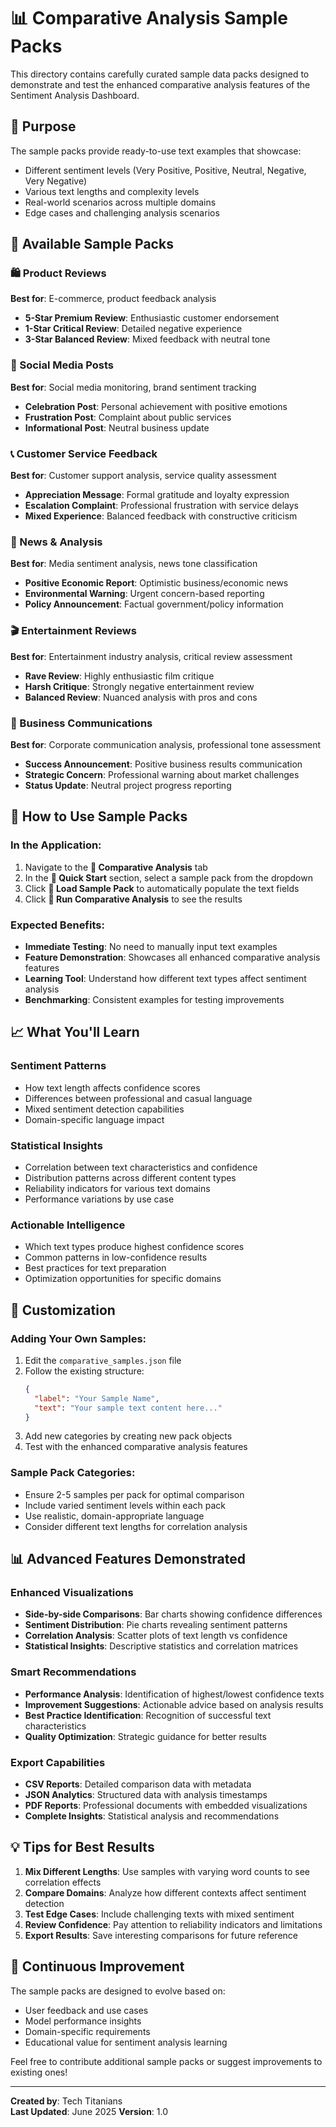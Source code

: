 # 📊 Comparative Analysis Sample Packs

This directory contains carefully curated sample data packs designed to demonstrate and test the enhanced comparative analysis features of the Sentiment Analysis Dashboard.

## 🎯 Purpose

The sample packs provide ready-to-use text examples that showcase:
- Different sentiment levels (Very Positive, Positive, Neutral, Negative, Very Negative)
- Various text lengths and complexity levels
- Real-world scenarios across multiple domains
- Edge cases and challenging analysis scenarios

## 📁 Available Sample Packs

### 🛍️ Product Reviews
**Best for**: E-commerce, product feedback analysis
- **5-Star Premium Review**: Enthusiastic customer endorsement
- **1-Star Critical Review**: Detailed negative experience
- **3-Star Balanced Review**: Mixed feedback with neutral tone

### 📱 Social Media Posts
**Best for**: Social media monitoring, brand sentiment tracking
- **Celebration Post**: Personal achievement with positive emotions
- **Frustration Post**: Complaint about public services
- **Informational Post**: Neutral business update

### 📞 Customer Service Feedback
**Best for**: Customer support analysis, service quality assessment
- **Appreciation Message**: Formal gratitude and loyalty expression
- **Escalation Complaint**: Professional frustration with service delays
- **Mixed Experience**: Balanced feedback with constructive criticism

### 📰 News & Analysis
**Best for**: Media sentiment analysis, news tone classification
- **Positive Economic Report**: Optimistic business/economic news
- **Environmental Warning**: Urgent concern-based reporting
- **Policy Announcement**: Factual government/policy information

### 🎬 Entertainment Reviews
**Best for**: Entertainment industry analysis, critical review assessment
- **Rave Review**: Highly enthusiastic film critique
- **Harsh Critique**: Strongly negative entertainment review
- **Balanced Review**: Nuanced analysis with pros and cons

### 💼 Business Communications
**Best for**: Corporate communication analysis, professional tone assessment
- **Success Announcement**: Positive business results communication
- **Strategic Concern**: Professional warning about market challenges
- **Status Update**: Neutral project progress reporting

## 🚀 How to Use Sample Packs

### In the Application:
1. Navigate to the **🔄 Comparative Analysis** tab
2. In the **🎯 Quick Start** section, select a sample pack from the dropdown
3. Click **🚀 Load Sample Pack** to automatically populate the text fields
4. Click **🚀 Run Comparative Analysis** to see the results

### Expected Benefits:
- **Immediate Testing**: No need to manually input text examples
- **Feature Demonstration**: Showcases all enhanced comparative analysis features
- **Learning Tool**: Understand how different text types affect sentiment analysis
- **Benchmarking**: Consistent examples for testing improvements

## 📈 What You'll Learn

### Sentiment Patterns
- How text length affects confidence scores
- Differences between professional and casual language
- Mixed sentiment detection capabilities
- Domain-specific language impact

### Statistical Insights
- Correlation between text characteristics and confidence
- Distribution patterns across different content types
- Reliability indicators for various text domains
- Performance variations by use case

### Actionable Intelligence
- Which text types produce highest confidence scores
- Common patterns in low-confidence results
- Best practices for text preparation
- Optimization opportunities for specific domains

## 🔧 Customization

### Adding Your Own Samples:
1. Edit the `comparative_samples.json` file
2. Follow the existing structure:
   ```json
   {
     "label": "Your Sample Name",
     "text": "Your sample text content here..."
   }
   ```
3. Add new categories by creating new pack objects
4. Test with the enhanced comparative analysis features

### Sample Pack Categories:
- Ensure 2-5 samples per pack for optimal comparison
- Include varied sentiment levels within each pack
- Use realistic, domain-appropriate language
- Consider different text lengths for correlation analysis

## 📊 Advanced Features Demonstrated

### Enhanced Visualizations
- **Side-by-side Comparisons**: Bar charts showing confidence differences
- **Sentiment Distribution**: Pie charts revealing sentiment patterns
- **Correlation Analysis**: Scatter plots of text length vs confidence
- **Statistical Insights**: Descriptive statistics and correlation matrices

### Smart Recommendations
- **Performance Analysis**: Identification of highest/lowest confidence texts
- **Improvement Suggestions**: Actionable advice based on analysis results
- **Best Practice Identification**: Recognition of successful text characteristics
- **Quality Optimization**: Strategic guidance for better results

### Export Capabilities
- **CSV Reports**: Detailed comparison data with metadata
- **JSON Analytics**: Structured data with analysis timestamps
- **PDF Reports**: Professional documents with embedded visualizations
- **Complete Insights**: Statistical analysis and recommendations

## 💡 Tips for Best Results

1. **Mix Different Lengths**: Use samples with varying word counts to see correlation effects
2. **Compare Domains**: Analyze how different contexts affect sentiment detection
3. **Test Edge Cases**: Include challenging texts with mixed sentiment
4. **Review Confidence**: Pay attention to reliability indicators and limitations
5. **Export Results**: Save interesting comparisons for future reference

## 🔄 Continuous Improvement

The sample packs are designed to evolve based on:
- User feedback and use cases
- Model performance insights
- Domain-specific requirements
- Educational value for sentiment analysis learning

Feel free to contribute additional sample packs or suggest improvements to existing ones!

---

**Created by**: Tech Titanians  
**Last Updated**: June 2025
**Version**: 1.0 